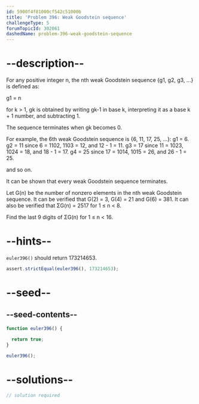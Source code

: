 ```yaml
---
id: 5900f4f81000cf542c51000b
title: 'Problem 396: Weak Goodstein sequence'
challengeType: 5
forumTopicId: 302061
dashedName: problem-396-weak-goodstein-sequence
---
```


# --description--

For any positive integer n, the nth weak Goodstein sequence {g1, g2, g3, ...} is defined as:

g1 = n

for k > 1, gk is obtained by writing gk-1 in base k, interpreting it as a base k + 1 number, and subtracting 1.

The sequence terminates when gk becomes 0.

For example, the 6th weak Goodstein sequence is {6, 11, 17, 25, ...}: g1 = 6. g2 = 11 since 6 = 1102, 1103 = 12, and 12 - 1 = 11. g3 = 17 since 11 = 1023, 1024 = 18, and 18 - 1 = 17. g4 = 25 since 17 = 1014, 1015 = 26, and 26 - 1 = 25.

and so on.

It can be shown that every weak Goodstein sequence terminates.

Let G(n) be the number of nonzero elements in the nth weak Goodstein sequence. It can be verified that G(2) = 3, G(4) = 21 and G(6) = 381. It can also be verified that ΣG(n) = 2517 for 1 ≤ n &lt; 8.

Find the last 9 digits of ΣG(n) for 1 ≤ n &lt; 16.

# --hints--

`euler396()` should return 173214653.

```js
assert.strictEqual(euler396(), 173214653);
```

# --seed--

## --seed-contents--

```js
function euler396() {

  return true;
}

euler396();
```

# --solutions--

```js
// solution required
```
